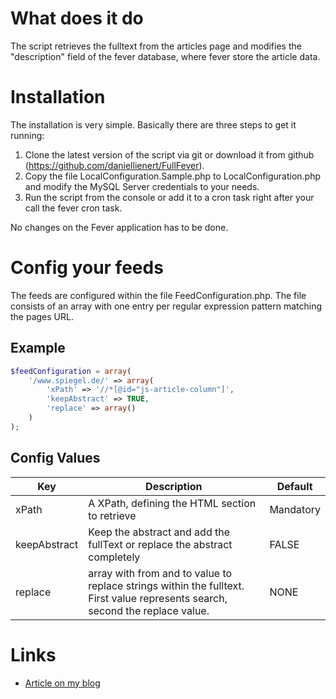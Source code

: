 # What does it do

The script retrieves the fulltext from the articles page and modifies the "description" field of the fever database, where fever store the article data.

# Installation

The installation is very simple. Basically there are three steps to get it running:

1. Clone the latest version of the script via git or download it from github (https://github.com/daniellienert/FullFever).
2. Copy the file LocalConfiguration.Sample.php to LocalConfiguration.php and modify the MySQL Server credentials to your needs.
3. Run the script from the console or add it to a cron task right after your call the fever cron task.


No changes on the Fever application has to be done.

# Config your feeds

The feeds are configured within the file FeedConfiguration.php. The file consists of an array with one entry per regular expression pattern matching the pages URL.

## Example

```php
$feedConfiguration = array(
    '/www.spiegel.de/' => array(
        'xPath' => '//*[@id="js-article-column"]',
        'keepAbstract' => TRUE,
        'replace' => array()
    )
);
```

## Config Values

| Key           | Description                                       | Default   |
| ---           | ---                                               | ---       |
| xPath         | A XPath, defining the HTML section to retrieve    | Mandatory | 
|keepAbstract   | Keep the abstract and add the fullText or replace the abstract completely | FALSE |
|replace        |array with from and to value to replace strings within the fulltext. First value represents search, second the replace value. | NONE |



# Links

* [Article on my blog](http://daniel.lienert.cc/blog/blog-post/2013/08/full-feeds-for-the-fever-rss-agregator/)